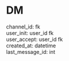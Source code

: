# DM
channel_id: fk  
user_init: user_id fk  
user_accept: user_id fk  
created_at: datetime  
last_message_id: int  